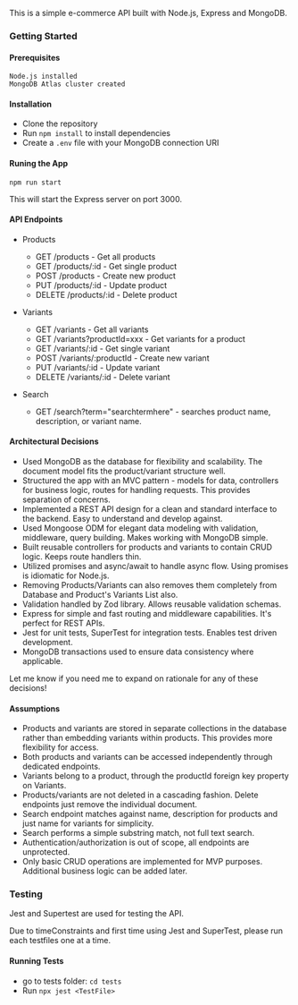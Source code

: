 This is a simple e-commerce API built with Node.js, Express and MongoDB.

### Getting Started

#### Prerequisites

    Node.js installed
    MongoDB Atlas cluster created

#### Installation

- Clone the repository
- Run `npm install` to install dependencies
- Create a `.env` file with your MongoDB connection URI

#### Runing the App

`npm run start`

This will start the Express server on port 3000.

#### API Endpoints

- Products

  - GET /products - Get all products
  - GET /products/:id - Get single product
  - POST /products - Create new product
  - PUT /products/:id - Update product
  - DELETE /products/:id - Delete product

- Variants
  - GET /variants - Get all variants
  - GET /variants?productId=xxx - Get variants for a product
  - GET /variants/:id - Get single variant
  - POST /variants/:productId - Create new variant
  - PUT /variants/:id - Update variant
  - DELETE /variants/:id - Delete variant
- Search
  - GET /search?term="searchtermhere" - searches product name, description, or variant name.

#### Architectural Decisions

- Used MongoDB as the database for flexibility and scalability. The document model fits the product/variant structure well.
- Structured the app with an MVC pattern - models for data, controllers for business logic, routes for handling requests. This provides separation of concerns.
- Implemented a REST API design for a clean and standard interface to the backend. Easy to understand and develop against.
- Used Mongoose ODM for elegant data modeling with validation, middleware, query building. Makes working with MongoDB simple.
- Built reusable controllers for products and variants to contain CRUD logic. Keeps route handlers thin.
- Utilized promises and async/await to handle async flow. Using promises is idiomatic for Node.js.
- Removing Products/Variants can also removes them completely from Database and Product's Variants List also.
- Validation handled by Zod library. Allows reusable validation schemas.
- Express for simple and fast routing and middleware capabilities. It's perfect for REST APIs.
- Jest for unit tests, SuperTest for integration tests. Enables test driven development.
- MongoDB transactions used to ensure data consistency where applicable.

Let me know if you need me to expand on rationale for any of these decisions!

#### Assumptions

- Products and variants are stored in separate collections in the database rather than embedding variants within products. This provides more flexibility for access.
- Both products and variants can be accessed independently through dedicated endpoints.
- Variants belong to a product, through the productId foreign key property on Variants.
- Products/variants are not deleted in a cascading fashion. Delete endpoints just remove the individual document.
- Search endpoint matches against name, description for products and just name for variants for simplicity.
- Search performs a simple substring match, not full text search.
- Authentication/authorization is out of scope, all endpoints are unprotected.
- Only basic CRUD operations are implemented for MVP purposes. Additional business logic can be added later.

### Testing

Jest and Supertest are used for testing the API.

Due to timeConstraints and first time using Jest and SuperTest, please run each testfiles one at a time.

#### Running Tests

- go to tests folder: `cd tests`
- Run `npx jest <TestFile>`
